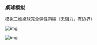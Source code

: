 ### 桌球模拟

模拟二维桌球完全弹性斜碰（无阻力，有边界）

![img](https://github.com/ChainGit/funny-games/blob/master/game06-ball-collision/test.jpg)

![img](https://github.com/ChainGit/funny-games/blob/master/game06-ball-collision/console.jpg)